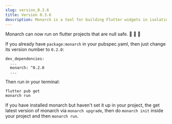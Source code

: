 ```yaml
---
slug: version_0.3.6
title: Version 0.3.6
description: Monarch is a tool for building Flutter widgets in isolation. It makes it easy to build, test and debug complex UIs.
---
```


Monarch can now run on flutter projects that are null safe. 💪  🎉  🚀

If you already have `package:monarch` in your pubspec.yaml, then just change its version number to `0.2.0`:
```
dev_dependencies:
  ...
  monarch: ^0.2.0
  ...
```
Then run in your terminal:
```shell
flutter pub get
monarch run
```

If you have installed monarch but haven't set it up in your project, the get latest version of monarch via `monarch upgrade`, then do `monarch init` inside your project and then `monarch run`.

